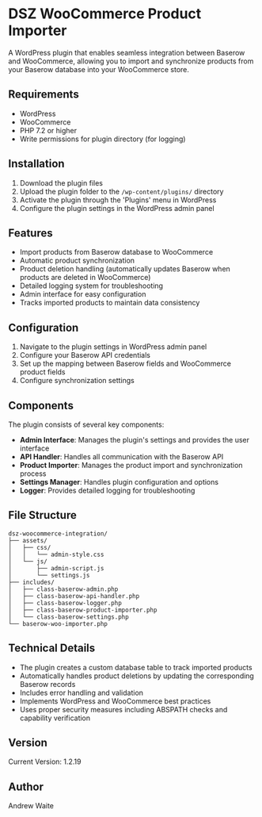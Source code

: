 # DSZ WooCommerce Product Importer

A WordPress plugin that enables seamless integration between Baserow and WooCommerce, allowing you to import and synchronize products from your Baserow database into your WooCommerce store.

## Requirements

- WordPress
- WooCommerce
- PHP 7.2 or higher
- Write permissions for plugin directory (for logging)

## Installation

1. Download the plugin files
2. Upload the plugin folder to the `/wp-content/plugins/` directory
3. Activate the plugin through the 'Plugins' menu in WordPress
4. Configure the plugin settings in the WordPress admin panel

## Features

- Import products from Baserow database to WooCommerce
- Automatic product synchronization
- Product deletion handling (automatically updates Baserow when products are deleted in WooCommerce)
- Detailed logging system for troubleshooting
- Admin interface for easy configuration
- Tracks imported products to maintain data consistency

## Configuration

1. Navigate to the plugin settings in WordPress admin panel
2. Configure your Baserow API credentials
3. Set up the mapping between Baserow fields and WooCommerce product fields
4. Configure synchronization settings

## Components

The plugin consists of several key components:

- **Admin Interface**: Manages the plugin's settings and provides the user interface
- **API Handler**: Handles all communication with the Baserow API
- **Product Importer**: Manages the product import and synchronization process
- **Settings Manager**: Handles plugin configuration and options
- **Logger**: Provides detailed logging for troubleshooting

## File Structure

```
dsz-woocommerce-integration/
├── assets/
│   ├── css/
│   │   └── admin-style.css
│   └── js/
│       ├── admin-script.js
│       └── settings.js
├── includes/
│   ├── class-baserow-admin.php
│   ├── class-baserow-api-handler.php
│   ├── class-baserow-logger.php
│   ├── class-baserow-product-importer.php
│   └── class-baserow-settings.php
└── baserow-woo-importer.php
```

## Technical Details

- The plugin creates a custom database table to track imported products
- Automatically handles product deletions by updating the corresponding Baserow records
- Includes error handling and validation
- Implements WordPress and WooCommerce best practices
- Uses proper security measures including ABSPATH checks and capability verification

## Version

Current Version: 1.2.19

## Author

Andrew Waite
